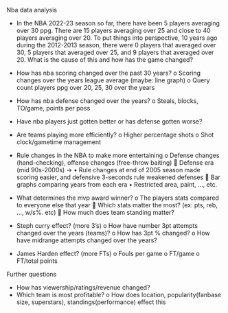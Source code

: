 Nba data analysis
- In the NBA 2022-23 season so far, there have been 5 players averaging over 30 ppg. There are 15 players averaging over 25 and close to 40 players averaging over 20. To put things into perspective, 10 years ago during the 2012-2013 season, there were 0 players that averaged over 30, 5 players that averaged over 25, and 9 players that averaged over 20. What is the cause of this and how has the game changed?
-	How has nba scoring changed over the past 30 years?
o	Scoring changes over the years league average (maybe: line graph)
o	Query count players ppg over 20, 25, 30 over the years

-	How has nba defense changed over the years?
o	Steals, blocks, TO/game, points per poss
-	Have nba players just gotten better or has defense gotten worse?

-	Are teams playing more efficiently?
o	Higher percentage shots
o	Shot clock/gametime management

-	Rule changes in the NBA to make more entertaining
o	Defense changes (hand-checking), offense changes (free-throw baiting)
	Defense era (mid 90s-2000s) -> 
•	Rule changes at end of 2005 season made scoring easier, and defensive 3-seconds rule weakened defenses
	Bar graphs comparing years from each era
•	Restricted area,	paint, …, etc.

-	What determines the mvp award winner?
o	The players stats compared to everyone else that year
	Which stats matter the most? (ex: pts, reb, …, w/s%. etc)
	How much does team standing matter?

-	Steph curry effect? (more 3’s)
o	How have number 3pt attempts changed over the years (teams)?
o	How has 3pt % changed?
o	How have midrange attempts changed over the years?

-	James Harden effect? (more FTs)
o	Fouls per game
o	FT/game
o	FT/total points

Further questions
-	How has viewership/ratings/revenue changed?
-	Which team is most profitable?
o	How does location, popularity(fanbase size, superstars), standings(performance) effect this
